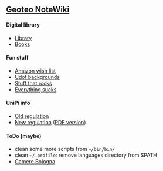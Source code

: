 ## <u>Geoteo <a href="https://github.com/matteogiorgi/notewiki">NoteWiki</a></u>


#### Digital library

- [Library](library.md)
- [Books](https://mega.nz/folder/EsQm1KZA#Ii6gX-EgA_I8YJtAv7moVw)


#### Fun stuff

- [Amazon wish list](amazon.md)
- [Udot backgrounds](https://mega.nz/folder/wswQVazT#0eEnITo8OGjTx8pCciiigA)
- [Stuff that rocks](https://suckless.org/rocks/)
- [Everything sucks](http://harmful.cat-v.org/software/)


#### UniPi info

- [Old regulation](course_description_old_regulation.md)
- [New regulation](course_description_new_regulation.md) ([PDF version](course_description_new_regulation.pdf))


#### ToDo (maybe)

- clean some more scripts from `~/bin/bin/`
- clean `~/.profile`: remove languages directory from $PATH
- [Camere Bologna](bologna.txt)
